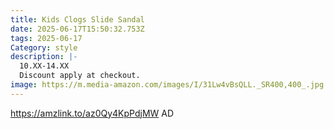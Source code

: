 ```yaml
---
title: Kids Clogs Slide Sandal
date: 2025-06-17T15:50:32.753Z
tags: 2025-06-17
Category: style
description: |-
  10.XX-14.XX
  Discount apply at checkout.
image: https://m.media-amazon.com/images/I/31Lw4vBsQLL._SR400,400_.jpg
---
```

https://amzlink.to/az0Qy4KpPdjMW   AD